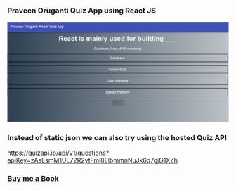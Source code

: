 ### Praveen Oruganti Quiz App using React JS
  
![screenshot of the app](https://raw.githubusercontent.com/praveenoruganti/praveenoruganti-reactjs/master/0_Projects/praveenoruganti-quiz-app/src/images/screenshot.PNG "Quiz App")


### Instead of static json we can also try using the hosted Quiz API
https://quizapi.io/api/v1/questions?apiKey=zAsLsmM1UL72R2ytFmi8ElbmmnNuJk6q7gjG1XZh


### [Buy me a Book](https://bit.ly/388sUbE)

